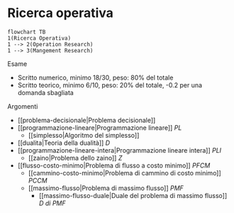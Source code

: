 # Ricerca operativa

```mermaid
flowchart TB
1(Ricerca Operativa)
1 --> 2(Operation Research)
1 --> 3(Mangement Research)
```

Esame
- Scritto numerico, minimo 18/30, peso: 80% del totale
- Scritto teorico, minimo 6/10, peso: 20% del totale, -0.2 per una domanda sbagliata

Argomenti
- [[problema-decisionale|Problema decisionale]]
- [[programmazione-lineare|Programmazione lineare]] $PL$
    - [[simplesso|Algoritmo del simplesso]]
- [[dualita|Teoria della dualità]] $D$
- [[programmazione-lineare-intera|Programmazione lineare intera]] $PLI$
    - [[zaino|Problema dello zaino]] $Z$
- [[flusso-costo-minimo|Problema di flusso a costo minimo]] $PFCM$
    - [[cammino-costo-minimo|Problema di cammino di costo minimo]] $PCCM$
    - [[massimo-flusso|Problema di massimo flusso]] $PMF$
        - [[massimo-flusso-duale|Duale del problema di massimo flusso]] $D\ di\ PMF$